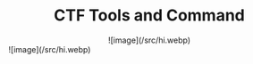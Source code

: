 <div align = "center">
    <h1>CTF Tools and Command</h1>
    ![image](/src/hi.webp)
</div>
![image](/src/hi.webp)